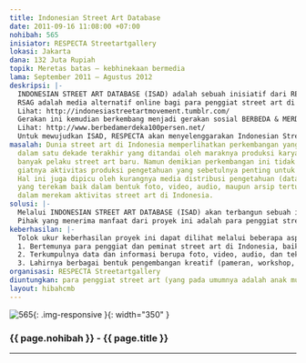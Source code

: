 ```yaml
---
title: Indonesian Street Art Database
date: 2011-09-16 11:08:00 +07:00
nohibah: 565
inisiator: RESPECTA Streetartgallery
lokasi: Jakarta
dana: 132 Juta Rupiah
topik: Meretas batas – kebhinekaan bermedia
lama: September 2011 – Agustus 2012
deskripsi: |-
  INDONESIAN STREET ART DATABASE (ISAD) adalah sebuah inisiatif dari RESPECTA STREET ART GALLERY (RSAG) yang dikelola secara independen dan berbasis komunitas serta didedikasikan untuk aktivitas pengarsipan dan penelitian di bidang street art khususnya dan kebudayaan urban di Indonesia pada umumnya.
  RSAG adalah media alternatif online bagi para penggiat street art di seluruh Indonesia dan mancanegara. Media ini telah berjalan selama satu tahun sejak Februari 2010. RSAG secara konsisten menjadi ruang terbuka bagi para pelaku street art di Indonesia untuk mendistribusikan karya serta gagasannya seputar isu urban dalam kaitannya dengan aspek sosial, politik, dan budaya baik dalam konteks Indonesia maupun global, seperti masalah perebutan ruang publik, kekerasan, kemanusiaan, dan berbagai isu terkini. Salah satu bentuk komitmen RSAG terhadap isu sosial dalam masyarakat adalah dengan menjadi bagian dari aksi solidaritas bersama untuk selalu menyuarakan kemanusiaan, toleransi, dan keberagaman di Republik Indonesia melalui Indonesian Street Art Movement – SUNDAY 13th . Aksi ini dilakukan secara serempak pada hari Minggu, 13 Februari 2011, di lebih dari 20 kota di Indonesia.
  Lihat: http://indonesiastreetartmovement.tumblr.com/
  Gerakan ini kemudian berkembang menjadi gerakan sosial BERBEDA & MERDEKA 100%, sebuah aksi kolektif sederhana dari para penggiat street art dan masyarakat luas untuk terus menghargai dan memberi ruang bagi perbedaan dan menutup pintu bagi kekerasan.
  Lihat: http://www.berbedamerdeka100persen.net/
  Untuk mewujudkan ISAD, RESPECTA akan menyelenggarakan Indonesian Street Art Awards (ISAA), sebuah penghargaan yang diberikan kepada para pelaku street art baik dari dalam maupun luar negeri yang berkarya di Indonesia. Apresiasi juga diberikan kepada mereka yang bukan street artists namun intens mendokumentasikan aktivitas street art di Indonesia (dalam bentuk foto, video, audio, dan teks). Data yang diterima akan disimpan dalam ISAD untuk kemudian dikembangkan ke dalam berbagai program produksi pengetahuan, seperti penerbitan buku, jurnal, workshop, dan festival.
masalah: Dunia street art di Indonesia memperlihatkan perkembangan yang signifikan
  dalam satu dekade terakhir yang ditandai oleh maraknya produksi karya dan lahirnya
  banyak pelaku street art baru. Namun demikian perkembangan ini tidak diiringi oleh
  giatnya aktivitas produksi pengetahuan yang sebetulnya penting untuk digalakkan.
  Hal ini juga dipicu oleh kurangnya media distribusi pengetahuan (data dan informasi)
  yang terekam baik dalam bentuk foto, video, audio, maupun arsip tertulis yang memadai
  dalam merekam aktivitas street art di Indonesia.
solusi: |-
  Melalui INDONESIAN STREET ART DATABASE (ISAD) akan terbangun sebuah infrastruktur yang berfungsi sebagai basis produksi pengetahuan tentang kebudayaan urban dalam konteks yang luas bagi penggiat street art dan masyarakat di Indonesia. INDONESIA STREET ART AWARDS (ISAD) merupakan langkah untuk mengumpulkan data dan informasi. Penghargaan ini diberikan kepada karya street art yang melakukan eksplorasi terhadap medium, tema, gagasan, dan memiliki potensi yang inovatif. Apresiasi besar juga diberikan kepada dokumentasi (foto, video, dan audio) yang mengandung muatan historis, memiliki informasi akurat, dan dianggap penting dalam sejarah street art Indonesia.
  Pihak yang menerima manfaat dari proyek ini adalah para penggiat street art (yang pada umumnya adalah anak muda, pelajar atau mahasiswa) dan peminat kajian seni dan budaya di berbagai jejaring media berbasis komunitas yang ada di seluruh Indonesia.
keberhasilan: |-
  Tolok ukur keberhasilan proyek ini dapat dilihat melalui beberapa aspek:
  1. Bertemunya para penggiat dan peminat street art di Indonesia, baik sebagai kelompok (komunitas, organisasi, jaringan)
  2. Terkumpulnya data dan informasi berupa foto, video, audio, dan teks yang akan diarsipkan dan digunakan sebagai sumber produksi pengetahuan.
  3. Lahirnya berbagai bentuk pengembangan kreatif (pameran, workshop, presentasi proyek, festival) maupun intelektual (buku, jurnal, seminar) berdasarkan arsip yang dimiliki.
organisasi: RESPECTA Streetartgallery
diuntungkan: para penggiat street art (yang pada umumnya adalah anak muda, pelajar atau mahasiswa) dan peminat kajian seni dan budaya di berbagai jejaring media berbasis komunitas yang ada di seluruh Indonesia. 
layout: hibahcmb
---
```


![565](/static/img/hibahcmb/565.png){: .img-responsive }{: width="350" }

### {{ page.nohibah }} - {{ page.title }}

---
